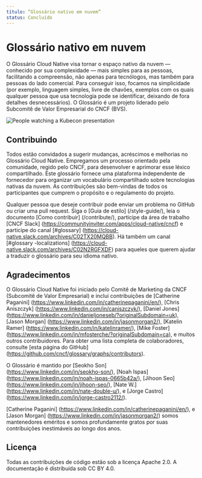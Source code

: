 ```yaml
---
título: “Glossário nativo em nuvem”
status: Concluído
---
```


# Glossário nativo em nuvem

O Glossário Cloud Native visa tornar o espaço nativo da nuvem — conhecido por sua complexidade — mais simples para as pessoas, facilitando a compreensão, 
não apenas para tecnólogos, mas também para pessoas do lado comercial. 
Para conseguir isso, focamos na simplicidade (por exemplo, linguagem simples, livre de chavões, exemplos com os quais qualquer pessoa que usa tecnologia pode se identificar, deixando de fora detalhes desnecessários). 
O Glossário é um projeto liderado pelo Subcomitê de Valor Empresarial do CNCF (BVS). 

<p></p><img class="mt-3" src="/images/homepage/kubecon.jpg" alt="People watching a Kubecon presentation">

## Contribuindo

Todos estão convidados a sugerir mudanças, acréscimos e melhorias no Glossário Cloud Native. 
Empregamos um processo orientado pela comunidade, regido pelo CNCF, para desenvolver e aprimorar esse léxico compartilhado. 
Este glossário fornece uma plataforma independente de fornecedor para organizar um vocabulário compartilhado sobre tecnologias nativas da nuvem. 
As contribuições são bem-vindas de todos os participantes que cumprem o propósito e o regulamento do projeto.

Qualquer pessoa que deseje contribuir pode enviar um problema no GitHub ou criar uma pull request.
Siga o [Guia de estilo] (/style-guide/), leia o documento [Como contribuir] (/contribute/), participe da área de trabalho [CNCF Slack] (https://communityinviter.com/apps/cloud-native/cncf) e participe do canal [#glossary] (https://cloud-native.slack.com/archives/C02TX20MQBB).
Há também um canal [#glossary -localizations] (https://cloud-native.slack.com/archives/C02N2RGFXDF) para aqueles que querem ajudar a traduzir o glossário para seu idioma nativo.

## Agradecimentos

O Glossário Cloud Native foi iniciado pelo Comitê de Marketing da CNCF (Subcomitê de Valor Empresarial) e inclui contribuições de 
[Catherine Paganini] (https://www.linkedin.com/in/catherinepaganini/en/), 
[Chris Aniszczyk] (https://www.linkedin.com/in/caniszczyk/), 
[Daniel Jones] (https://www.linkedin.com/in/danieljoneseb/?originalSubdomain=uk), 
[Jason Morgan] (https://www.linkedin.com/in/jasonmorgan2/), 
[Katelin Ramer] (https://www.linkedin.com/in/katelinramer/), 
[Mike Foster] (https://www.linkedin.com/in/mfosterche/?originalSubdomain=ca), 
e muitos outros contribuidores. 
Para obter uma lista completa de colaboradores, consulte [esta página do GitHub] (https://github.com/cncf/glossary/graphs/contributors).

O Glossário é mantido por 
[Seokho Son] (https://www.linkedin.com/in/seokho-son/),
[Noah Ispas] (https://www.linkedin.com/in/noah-ispas-0665b42a/), 
[Jihoon Seo] (https://www.linkedin.com/in/jihoon-seo/),
[Nate W.] (https://www.linkedin.com/in/nate-double-u/),
e [Jorge Castro] (https://www.linkedin.com/in/jorge-castro2112/).

[Catherine Paganini] (https://www.linkedin.com/in/catherinepaganini/en/),
e [Jason Morgan] (https://www.linkedin.com/in/jasonmorgan2/)
somos mantenedores eméritos e somos profundamente gratos
por suas contribuições inestimáveis ao longo dos anos.

## Licença

Todas as contribuições de código estão sob a licença Apache 2.0. 
A documentação é distribuída sob CC BY 4.0.
